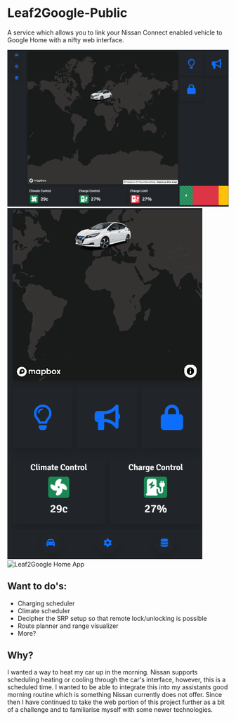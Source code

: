 # Leaf2Google-Public
A service which allows you to link your Nissan Connect enabled vehicle to Google Home with a nifty web interface.

![Leaf2Google Example](https://github.com/CplNathan/Leaf2Google-Public/blob/blazor-app/Leaf2Google/wwwroot/img/leaf2google.png)
![Leaf2Google Responsive](https://github.com/CplNathan/Leaf2Google-Public/blob/blazor-app/Leaf2Google/wwwroot/img/leaf2google_mobile.png)
![Leaf2Google Home App](https://user-images.githubusercontent.com/16903800/191339881-d1ffe0f2-b2f5-4774-94ed-cbe85460482b.png)

## Want to do's:
* Charging scheduler
* Climate scheduler
* Decipher the SRP setup so that remote lock/unlocking is possible
* Route planner and range visualizer
* More?

## Why?
I wanted a way to heat my car up in the morning. Nissan supports scheduling heating or cooling through the car's interface, however, this is a scheduled time. I wanted to be able to integrate this into my assistants good morning routine which is something Nissan currently does not offer. Since then I have continued to take the web portion of this project further as a bit of a challenge and to familiarise myself with some newer technologies.
